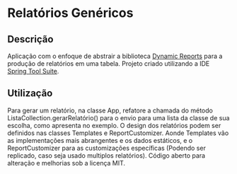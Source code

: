 # Relatórios Genéricos

## Descrição

Aplicação com o enfoque de abstrair a biblioteca [Dynamic Reports](http://dynamicreports.org/) para a produção de relatórios em uma tabela.
Projeto criado utilizando a IDE [Spring Tool Suite](https://spring.io/tools).

## Utilização

Para gerar um relatório, na classe App, refatore a chamada do método ListaCollection.gerarRelatório() para o envio para uma lista da classe de sua escolha, como apresenta no exemplo.
O design dos relatórios podem ser definidos nas classes Templates e ReportCustomizer. Aonde Templates vão as implementações mais abrangentes e os dados estáticos, e o ReportCustomizer para as customizações específicas (Podendo ser replicado, caso seja usado multiplos relatórios).
Código aberto para alteração e melhorias sob a licença MIT.
